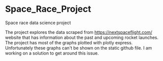 # Space_Race_Project
Space race data science project

The project explores the data scraped from https://nextspaceflight.com/ website that has information about the past and upcoming rocket launches.
The project has most of the graphs plotted with plotly express. Unfortunately these graphs can't be shown on the static github file. I am working on a solution
to get around this issue.
